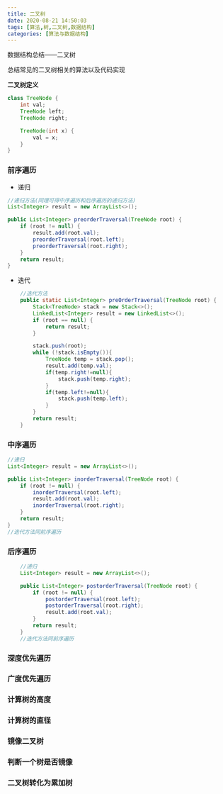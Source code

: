 ```yaml
---
title: 二叉树
date: 2020-08-21 14:50:03
tags: [算法,树,二叉树,数据结构]
categories: [算法与数据结构]
---
```


数据结构总结——二叉树

总结常见的二叉树相关的算法以及代码实现

<!--more-->

**二叉树定义**

```java
class TreeNode {
    int val;
    TreeNode left;
    TreeNode right;

    TreeNode(int x) {
        val = x;
    }
}
```



###  前序遍历

- 递归

```java
//递归方法(同理可得中序遍历和后序遍历的递归方法)
List<Integer> result = new ArrayList<>();

public List<Integer> preorderTraversal(TreeNode root) {
    if (root != null) {
        result.add(root.val);
        preorderTraversal(root.left);
        preorderTraversal(root.right);
    }
    return result;
}
```

- 迭代

```java
    //迭代方法
    public static List<Integer> preOrderTraversal(TreeNode root) {
        Stack<TreeNode> stack = new Stack<>();
        LinkedList<Integer> result = new LinkedList<>();
        if (root == null) {
            return result;
        }

        stack.push(root);
        while (!stack.isEmpty()){
            TreeNode temp = stack.pop();
            result.add(temp.val);
            if(temp.right!=null){
                stack.push(temp.right);
            }
            if(temp.left!=null){
                stack.push(temp.left);
            }
        }
        return result;
    }
```








### 中序遍历

```java
//递归
List<Integer> result = new ArrayList<>();

public List<Integer> inorderTraversal(TreeNode root) {
    if (root != null) {
        inorderTraversal(root.left);
        result.add(root.val);
        inorderTraversal(root.right);
    }
    return result;
} 
//迭代方法同前序遍历
```



### 后序遍历

```java
    //递归
    List<Integer> result = new ArrayList<>();

    public List<Integer> postorderTraversal(TreeNode root) {
        if (root != null) {
            postorderTraversal(root.left);
            postorderTraversal(root.right);
            result.add(root.val);
        }
        return result;
    }
    //迭代方法同前序遍历
```





### 深度优先遍历



### 广度优先遍历



### 计算树的高度



### 计算树的直径



### 镜像二叉树



### 判断一个树是否镜像



### 二叉树转化为累加树

